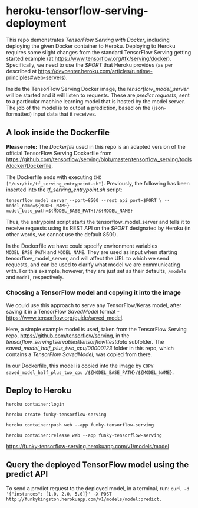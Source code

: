 # heroku-tensorflow-serving-deployment

This repo demonstrates *TensorFlow Serving with Docker*, including deploying the given Docker container to Heroku. Deploying to Heroku requires some slight changes from the standard TensorFlow Serving getting started example (at https://www.tensorflow.org/tfx/serving/docker). Specifically, we need to use the *$PORT* that Heroku provides (as per described at https://devcenter.heroku.com/articles/runtime-principles#web-servers). 

Inside the TensorFlow Serving Docker image, the *tensorflow_model_server* will be started and it will listen to requests. These are *predict requests*, sent to a particular machine learning model that is hosted by the model server. The job of the model is to output a prediction, based on the (json-formatted) input data that it receives. 


## A look inside the Dockerfile

**Please note:** The *Dockerfile* used in this repo is an adapted version of the official TensorFlow Serving Dockerfile from https://github.com/tensorflow/serving/blob/master/tensorflow_serving/tools/docker/Dockerfile. 

The Dockerfile ends with executing `CMD ["/usr/bin/tf_serving_entrypoint.sh"]`. Previously, the following has been inserted into the *tf_serving_entrypoint.sh* script:

`tensorflow_model_server --port=8500 --rest_api_port=$PORT \
--model_name=${MODEL_NAME} --model_base_path=${MODEL_BASE_PATH}/${MODEL_NAME}`

Thus, the entrypoint script starts the tensorflow_model_server and tells it to receive requests using its REST API on the *$PORT* designated by Heroku (in other words, we cannot use the default 8501). 

In the Dockerfile we have could specify environment variables `MODEL_BASE_PATH` and `MODEL_NAME`. They are used as input when starting tensorflow_model_server, and will affect the URL to which we send requests, and can be used to clarify what model we are communicating with. For this example, however, they are just set as their defaults, `/models` and `model`, respectively. 


### Choosing a TensorFlow model and copying it into the image

We could use this approach to serve any TensorFlow/Keras model, after saving it in a TensorFlow *SavedModel* format - https://www.tensorflow.org/guide/saved_model.

Here, a simple example model is used, taken from the TensorFlow Serving repo, https://github.com/tensorflow/serving, in the *tensorflow_serving\servables\tensorflow\testdata* subfolder. The *saved_model_half_plus_two_cpu/00000123* folder in this repo, which contains a *TensorFlow SavedModel*, was copied from there.

In our Dockerfile, this model is copied into the image by `COPY saved_model_half_plus_two_cpu /${MODEL_BASE_PATH}/${MODEL_NAME}`.


## Deploy to Heroku

`heroku container:login`

`heroku create funky-tensorflow-serving`

`heroku container:push web --app funky-tensorflow-serving`

`heroku container:release web --app funky-tensorflow-serving`

https://funky-tensorflow-serving.herokuapp.com/v1/models/model


## Query the deployed TensorFlow model using the predict API

To send a predict request to the deployed model, in a terminal, run:
`curl -d '{"instances": [1.0, 2.0, 5.0]}' -X POST http://funkykingston.herokuapp.com/v1/models/model:predict.`

